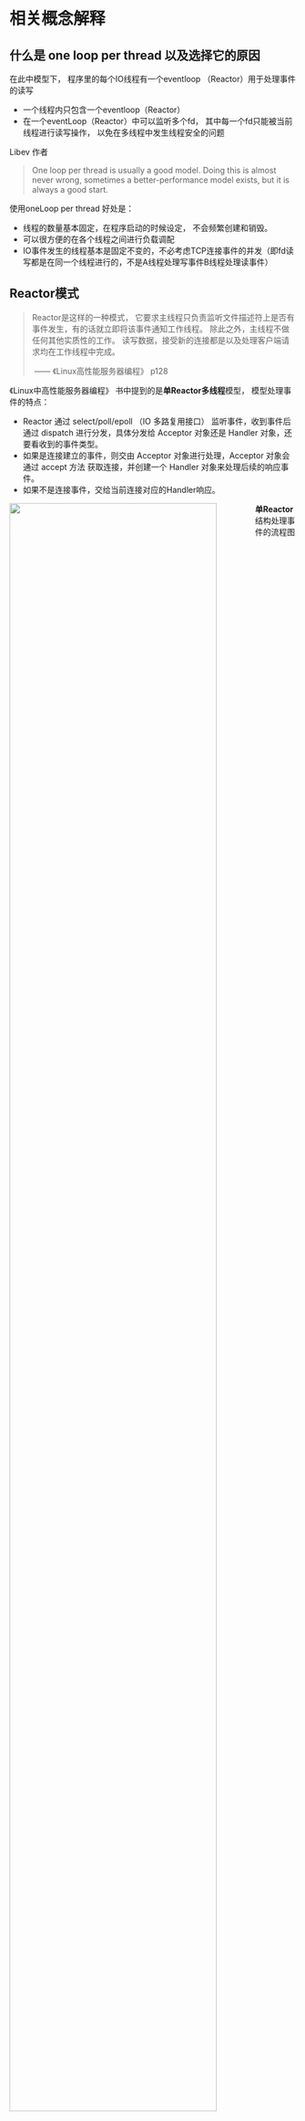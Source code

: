 #  相关概念解释

## 什么是 one loop per thread 以及选择它的原因

在此中模型下， 程序里的每个IO线程有一个eventloop （Reactor）用于处理事件的读写

- 一个线程内只包含一个eventloop（Reactor）
- 在一个eventLoop（Reactor）中可以监听多个fd， 其中每一个fd只能被当前线程进行读写操作， 以免在多线程中发生线程安全的问题

Libev 作者

> One loop per  thread is  usually  a good model. Doing this is almost never wrong, sometimes a better-performance model exists, but it is always a good start.

使用oneLoop per thread 好处是：

- 线程的数量基本固定，在程序启动的时候设定， 不会频繁创建和销毁。
- 可以很方便的在各个线程之间进行负载调配
- IO事件发生的线程基本是固定不变的，不必考虑TCP连接事件的并发（即fd读写都是在同一个线程进行的，不是A线程处理写事件B线程处理读事件）

## Reactor模式

> Reactor是这样的一种模式， 它要求主线程只负责监听文件描述符上是否有事件发生，有的话就立即将该事件通知工作线程。 除此之外，主线程不做任何其他实质性的工作。 读写数据，接受新的连接都是以及处理客户端请求均在工作线程中完成。
>
> ​								—— 《Linux高性能服务器编程》 p128

《Linux中高性能服务器编程》 书中提到的是**单Reactor多线程**模型， 模型处理事件的特点：

- Reactor 通过 select/poll/epoll （IO 多路复用接口） 监听事件，收到事件后通过 dispatch 进行分发，具体分发给 Acceptor 对象还是 Handler 对象，还要看收到的事件类型。
- 如果是连接建立的事件，则交由 Acceptor 对象进行处理，Acceptor 对象会通过 accept 方法 获取连接，并创建一个 Handler 对象来处理后续的响应事件。
- 如果不是连接事件，交给当前连接对应的Handler响应。


<img src ="https://pic-go-oss.oss-cn-beijing.aliyuncs.com/muduo/oneReactor.png" width=85% align=left>


**单Reactor**结构处理事件的流程图

<img src="https://pic-go-oss.oss-cn-beijing.aliyuncs.com/muduo/Reactor03.png" width=85%>



## Muduo中的Reactor模式

而在muduo网络库中， 使用的**多Reactor多线程模型**,  这中模型更加高效，处理事件的思路如下

1. 客户端建立发送建立连接请求，在主线程的MainReactor通过`epoll`持续监听lfd上建立连接事件， 服务器端（`TcpServer`）收到请求，通过Acceptor建立连接后，执行相应回调（`TcpServer::newConnection`）, 将新的连接分配给子线程的SubReactor。
2. MainReactor只负责**监听客户端建立连接**请求以及**将新连接分配给子线程**，而SubReactor负责将MainReactor分配的连接加入到`epoll`监听connfd上对应的读写事件请求。
3. 如果SubReactor中有事件发生， SubReactor调用当前的Handler执行相应回调函数。

多Reactor多线程模型结构图：


<img src = "https://pic-go-oss.oss-cn-beijing.aliyuncs.com/muduo/multiReactor.png" width=85%>

**总结**：在Muduo中， `MainReactor` 只负责监听建立连接，通过`accept`将监听返回的`connfd`打包的`channel`上， 用轮询的方式，分发给`subReactor`，`subReactor`  对应的EventLoop 中的一个子线程处理相应事件， 工作线程上的`SubReactor` 代表一个`EventLoop`， 每个`EventLoop` 监听一组`Channel`， 每一组`Channel`都在自己的EventLoop线程中执行。

了解相关muduo中`多Reactor多线程模型`后，再来看看`TcpServer` 的完成[执行流程](./chapter5.md)，你就会理解其中思想。





